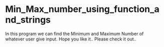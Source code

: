 # Min_Max_number_using_function_and_strings
In this program we can find the Minimum and Maximum Number of whatever user give input. Hope you like it.. Please check it out..
